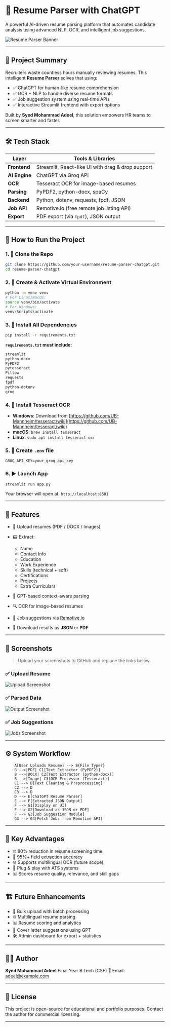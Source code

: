 # 🧠 Resume Parser with ChatGPT

A powerful AI-driven resume parsing platform that automates candidate analysis using advanced NLP, OCR, and intelligent job suggestions.

![Resume Parser Banner](https://i.imgur.com/2Zxj9FH.png)

---

## 📌 Project Summary

Recruiters waste countless hours manually reviewing resumes. This intelligent **Resume Parser** solves that using:

* ✅ ChatGPT for human-like resume comprehension
* ✅ OCR + NLP to handle diverse resume formats
* ✅ Job suggestion system using real-time APIs
* ✅ Interactive Streamlit frontend with export options

Built by **Syed Mohammad Adeel**, this solution empowers HR teams to screen smarter and faster.

---

## 🛠️ Tech Stack

| Layer         | Tools & Libraries                                 |
| ------------- | ------------------------------------------------- |
| **Frontend**  | Streamlit, React-like UI with drag & drop support |
| **AI Engine** | ChatGPT via Groq API                              |
| **OCR**       | Tesseract OCR for image-based resumes             |
| **Parsing**   | PyPDF2, python-docx, spaCy                        |
| **Backend**   | Python, dotenv, requests, fpdf, JSON              |
| **Job API**   | Remotive.io (free remote job listing API)         |
| **Export**    | PDF export (via `fpdf`), JSON output              |

---

## 🚀 How to Run the Project

### 1. 📅 Clone the Repo

```bash
git clone https://github.com/your-username/resume-parser-chatgpt.git
cd resume-parser-chatgpt
```

### 2. 🐍 Create & Activate Virtual Environment

```bash
python -m venv venv
# For Linux/macOS:
source venv/bin/activate
# For Windows:
venv\Scripts\activate
```

### 3. 📆 Install All Dependencies

```bash
pip install -r requirements.txt
```

**`requirements.txt` must include:**

```txt
streamlit
python-docx
PyPDF2
pytesseract
Pillow
requests
fpdf
python-dotenv
groq
```

### 4. 📂 Install Tesseract OCR

* **Windows**: Download from [https://github.com/UB-Mannheim/tesseract/wiki](https://github.com/UB-Mannheim/tesseract/wiki)
* **macOS**: `brew install tesseract`
* **Linux**: `sudo apt install tesseract-ocr`

### 5. 🔑 Create `.env` file

```env
GROQ_API_KEY=your_groq_api_key
```

### 6. ▶️ Launch App

```bash
streamlit run app.py
```

Your browser will open at:
`http://localhost:8501`

---

## 🧠 Features

* 📌 Upload resumes (PDF / DOCX / Images)
* 📟 Extract:

  * Name
  * Contact Info
  * Education
  * Work Experience
  * Skills (technical + soft)
  * Certifications
  * Projects
  * Extra Curriculars
* 🤖 GPT-based context-aware parsing
* 🔍 OCR for image-based resumes
* 💼 Job suggestions via [Remotive.io](https://remotive.io/api-documentation)
* 📅 Download results as **JSON** or **PDF**

---

## 📸 Screenshots

> Upload your screenshots to GitHub and replace the links below.

### ✅ Upload Resume

![Upload Screenshot](https://via.placeholder.com/800x400.png?text=Upload+Resume+Screen)

### ✅ Parsed Data

![Output Screenshot](https://via.placeholder.com/800x400.png?text=Parsed+Data+Screen)

### ✅ Job Suggestions

![Jobs Screenshot](https://via.placeholder.com/800x400.png?text=Top+Job+Suggestions)

---

## ⚙️ System Workflow

```graph TD
    A[User Uploads Resume] --> B{File Type?}
    B -->|PDF| C1[Text Extractor (PyPDF2)]
    B -->|DOCX| C2[Text Extractor (python-docx)]
    B -->|Image| C3[OCR Processor (Tesseract)]
    C1 --> D[Text Cleaning & Preprocessing]
    C2 --> D
    C3 --> D
    D --> E[ChatGPT Resume Parser]
    E --> F[Extracted JSON Output]
    F --> G1[Display on UI]
    F --> G2[Download as JSON or PDF]
    F --> G3[Job Suggestion Module]
    G3 --> G4[Fetch Jobs from Remotive API]
```

---

## 🌟 Key Advantages

* ⏱ 80% reduction in resume screening time
* 🤖 95%+ field extraction accuracy
* 🌐 Supports multilingual OCR (future scope)
* 📎 Plug & play with ATS systems
* 📊 Scores resume quality, relevance, and skill gaps

---

## 🏗️ Future Enhancements

* 📂 Bulk upload with batch processing
* 🌐 Multilingual resume parsing
* 📊 Resume scoring and analytics
* 📄 Cover letter suggestions using GPT
* 🛠️ Admin dashboard for export + statistics

---

## 👨‍💼 Author

**Syed Mohammad Adeel**
Final Year B.Tech (CSE)
📧 Email: [adeel@example.com](mailto:adeel@example.com)

---



## 📃 License

This project is open-source for educational and portfolio purposes.
Contact the author for commercial licensing.

---
